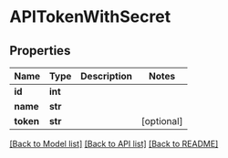 # APITokenWithSecret


## Properties

Name | Type | Description | Notes
------------ | ------------- | ------------- | -------------
**id** | **int** |  | 
**name** | **str** |  | 
**token** | **str** |  | [optional] 

[[Back to Model list]](../README.md#models) [[Back to API list]](../README.md#api-endpoints) [[Back to README]](../README.md)


